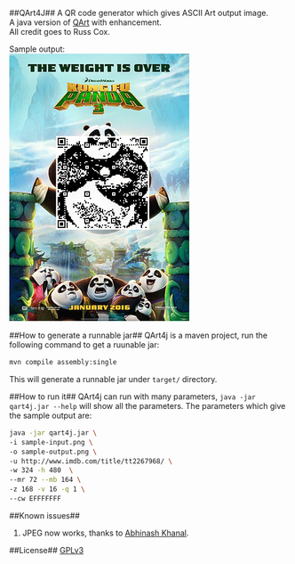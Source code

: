 ##QArt4J##
A QR code generator which gives ASCII Art output image.  
A java version of [QArt](http://research.swtch.com/qart) with enhancement.  
All credit goes to Russ Cox.

Sample output:  
![Sample Output](sample-output.png)

##How to generate a runnable jar##
QArt4j is a maven project, run the following command to get a ruunable jar:

```Bash
mvn compile assembly:single
```

This will generate a runnable jar under `target/` directory.

##How to run it##
QArt4j can run with many parameters, `java -jar qart4j.jar --help` will show all the parameters.
The parameters which give the sample output are:
```Bash
java -jar qart4j.jar \
-i sample-input.png \
-o sample-output.png \
-u http://www.imdb.com/title/tt2267968/ \
-w 324 -h 480  \
--mr 72 --mb 164 \
-z 168 -v 16 -q 1 \
--cw EFFFFFFF
```

##Known issues##
1. JPEG now works, thanks to [Abhinash Khanal](https://github.com/khanal-abhi).

##License##
[GPLv3](LICENSE.txt)
